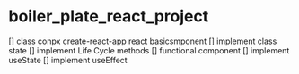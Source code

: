 # boiler_plate_react_project

[] class conpx create-react-app react basicsmponent
    [] implement class state
    [] implement Life Cycle methods
[] functional component
    [] implement useState
    [] implement useEffect